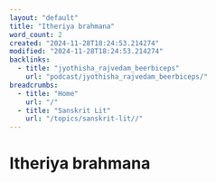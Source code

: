 ```yaml
---
layout: "default"
title: "Itheriya brahmana"
word_count: 2
created: "2024-11-28T18:24:53.214274"
modified: "2024-11-28T18:24:53.214274"
backlinks:
  - title: "jyothisha_rajvedam_beerbiceps"
    url: "podcast/jyothisha_rajvedam_beerbiceps/"
breadcrumbs:
  - title: "Home"
    url: "/"
  - title: "Sanskrit Lit"
    url: "/topics/sanskrit-lit//"
---
```

# Itheriya brahmana

